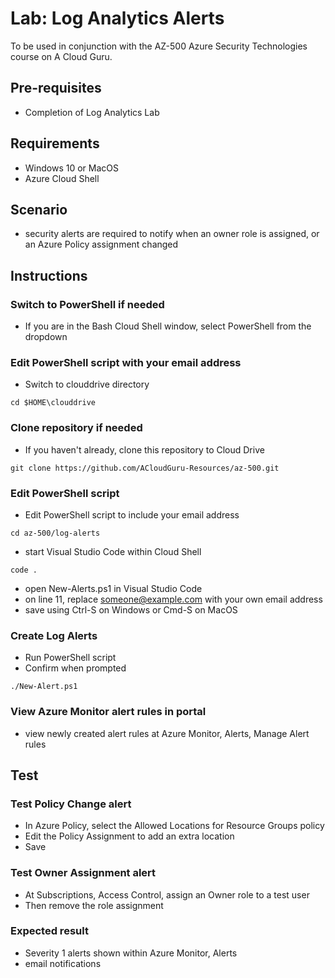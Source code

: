 # Lab: Log Analytics Alerts

To be used in conjunction with the AZ-500 Azure Security Technologies course on A Cloud Guru.

## Pre-requisites
* Completion of Log Analytics Lab

## Requirements
* Windows 10 or MacOS
* Azure Cloud Shell

## Scenario
* security alerts are required to notify when an owner role is assigned, or an Azure Policy assignment changed

## Instructions

### Switch to PowerShell if needed
* If you are in the Bash Cloud Shell window, select PowerShell from the dropdown

### Edit PowerShell script with your email address
* Switch to clouddrive directory
```
cd $HOME\clouddrive
```

### Clone repository if needed
* If you haven't already, clone this repository to Cloud Drive
```
git clone https://github.com/ACloudGuru-Resources/az-500.git
```

### Edit PowerShell script
* Edit PowerShell script to include your email address
```
cd az-500/log-alerts
```
* start Visual Studio Code within Cloud Shell
```
code .
```
* open New-Alerts.ps1 in Visual Studio Code
* on line 11, replace someone@example.com with your own email address
* save using Ctrl-S on Windows or Cmd-S on MacOS

### Create Log Alerts
* Run PowerShell script
* Confirm when prompted
```
./New-Alert.ps1
```

### View Azure Monitor alert rules in portal
* view newly created alert rules at Azure Monitor, Alerts, Manage Alert rules

## Test

### Test Policy Change alert
* In Azure Policy, select the Allowed Locations for Resource Groups policy
* Edit the Policy Assignment to add an extra location
* Save

### Test Owner Assignment alert
* At Subscriptions, Access Control, assign an Owner role to a test user
* Then remove the role assignment

### Expected result
* Severity 1 alerts shown within Azure Monitor, Alerts
* email notifications